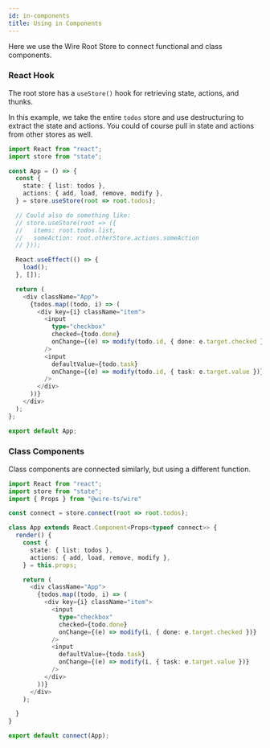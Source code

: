 ```yaml
---
id: in-components
title: Using in Components
---
```


Here we use the Wire Root Store to connect functional and class components.

### React Hook

The root store has a `useStore()` hook for retrieving state, actions, and thunks.

In this example, we take the entire `todos` store and use destructuring to extract the state and actions. You could of course pull in state and actions from other stores as well.


```ts
import React from "react";
import store from "state";

const App = () => {
  const {
    state: { list: todos },
    actions: { add, load, remove, modify },
  } = store.useStore(root => root.todos);

  // Could also do something like:
  // store.useStore(root => ({
  //   items: root.todos.list,
  //   someAction: root.otherStore.actions.someAction
  // }));

  React.useEffect(() => {
    load();
  }, []);

  return (
    <div className="App">
      {todos.map((todo, i) => (
        <div key={i} className="item">
          <input
            type="checkbox"
            checked={todo.done}
            onChange={(e) => modify(todo.id, { done: e.target.checked })}
          />
          <input
            defaultValue={todo.task}
            onChange={(e) => modify(todo.id, { task: e.target.value })}
          />
        </div>
      ))}
    </div>
  );
};

export default App;
```

### Class Components

Class components are connected similarly, but using a different function.


```ts
import React from "react";
import store from "state";
import { Props } from "@wire-ts/wire"

const connect = store.connect(root => root.todos);

class App extends React.Component<Props<typeof connect>> {
  render() {
    const {
      state: { list: todos },
      actions: { add, load, remove, modify },
    } = this.props;

    return (
      <div className="App">
        {todos.map((todo, i) => (
          <div key={i} className="item">
            <input
              type="checkbox"
              checked={todo.done}
              onChange={(e) => modify(i, { done: e.target.checked })}
            />
            <input
              defaultValue={todo.task}
              onChange={(e) => modify(i, { task: e.target.value })}
            />
          </div>
        ))}
      </div>
    );

  }
}

export default connect(App);
```
